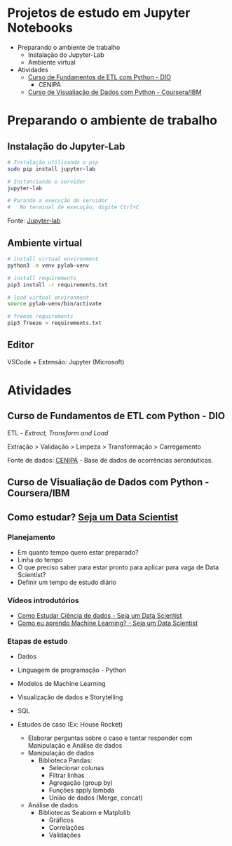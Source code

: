 # Projetos de estudo em Jupyter Notebooks
* Preparando o ambiente de trabalho
    * Instalação do Jupyter-Lab
    * Ambiente virtual
* Atividades 
    * [Curso de Fundamentos de ETL com Python - DIO](https://github.com/JoseWRPereira/jupyter-lab/blob/489b29eba52958c7c5833faf159fb6dcfa7fdb6e/DIO/cenipa.ipynb)
        *  CENIPA
    * [Curso de Visualiação de Dados com Python - Coursera/IBM](https://github.com/JoseWRPereira/jupyter-lab/blob/1d87cae21f95f6417f7c20d893289ee04ef60d65/Coursera-IBM/data_visualization.ipynb)
#

# Preparando o ambiente de trabalho


## Instalação do Jupyter-Lab
```bash
# Instalação utilizando o pip
sudo pip install jupyter-lab

# Instanciando o servidor 
jupyter-lab

# Parando a execução do servidor
#   No terminal de execução, digite Ctrl+C 
```
Fonte: [Jupyter-lab](https://jupyter.org/install)


## Ambiente virtual

```bash
# install virtual environment
python3 -m venv pylab-venv

# install requirements
pip3 install -r requirements.txt

# load virtual environment
source pylab-venv/bin/activate

# freeze requirements
pip3 freeze > requirements.txt
```

## Editor 
VSCode + Extensão: Jupyter (Microsoft)


# Atividades 

## Curso de Fundamentos de ETL com Python - DIO
ETL - *Extract, Transform and Load*

Extração > Validação > Limpeza > Transformação > Carregamento


Fonte de dados: [CENIPA](https://dados.gov.br/dataset/ocorrencias-aeronauticas-da-aviacao-civil-brasileira) - Base de dados de ocorrências aeronáuticas.


## Curso de Visualiação de Dados com Python - Coursera/IBM


## Como estudar? [Seja um Data Scientist](https://youtu.be/VlYDWOfiFuc)

### Planejamento
* Em quanto tempo quero estar preparado? 
* Linha do tempo
* O que preciso saber para estar pronto para aplicar para vaga de Data Scientist?
* Definir um tempo de estudo diário

### Vídeos introdutórios
* [Como Estudar Ciência de dados - Seja um Data Scientist](https://youtu.be/2g7TBUDkDhM)
* [Como eu aprendo Machine Learning? - Seja um Data Scientist](https://youtu.be/wuQC9YUvXes)

### Etapas de estudo
* Dados
* Linguagem de programação - Python
* Modelos de Machine Learning
* Visualização de dados e Storytelling
* SQL


* Estudos de caso (Ex: House Rocket)
    * Elaborar perguntas sobre o caso e tentar responder com Manipulação e Análise de dados
    * Manipulação de dados
        * Biblioteca Pandas:
            * Selecionar colunas
            * Filtrar linhas
            * Agregação (group by)
            * Funções apply lambda
            * União de dados (Merge, concat)
    * Análise de dados
        * Bibliotecas Seaborn e Matplolib
            * Gráficos
            * Correlações
            * Validações

